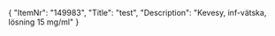 {
  "ItemNr": "149983",
  "Title": "test",
  "Description": "Kevesy, inf-vätska, lösning 15 mg/ml"
}